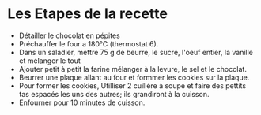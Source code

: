 # Les Etapes de la recette 
- Détailler le chocolat en pépites
- Préchauffer le four a 180°C (thermostat 6).
- Dans un saladier, mettre 75 g de beurre, le sucre, l'oeuf entier, la vanille et mélanger le tout
- Ajouter petit à petit la farine mélanger à la levure, le sel et le chocolat.
- Beurrer une plaque allant au four et formmer les cookies sur la plaque.
- Pour former les cookies, Utilliser 2 cuillére à soupe et faire des pettits tas espacés les uns des autres; ils grandiront à la cuisson.
- Enfourner pour 10 minutes de cuisson.
